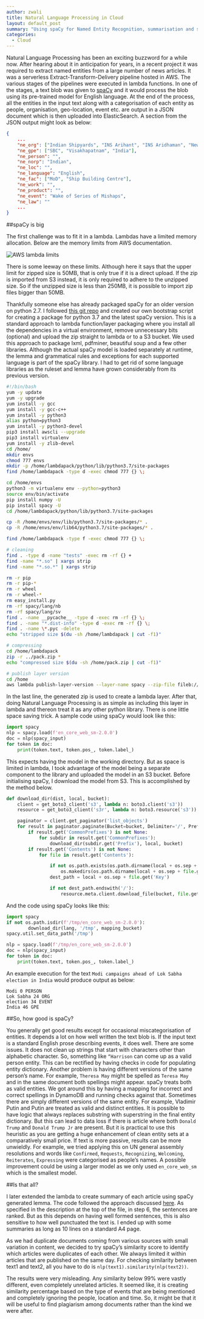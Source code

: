 ```yaml
---
author: zwali
title: Natural Language Processing in Cloud 
layout: default_post
summary: "Using spaCy for Named Entity Recognition, summarisation and similarity analysis in an AWS pipeline. Lessons learned in a client project."
categories:
  - Cloud
---
```


Natural Language Processing has been an exciting buzzword for a while now. After hearing about it in anticipation for years, in a recent project it was required to extract named entities from a large number of news articles. It was a serverless Extract-Transform-Delivery pipeline hosted in AWS. The various stages of the pipelines were executed in lambda functions. In one of the stages, a text blob was given to [spaCy](https://spacy.io/) and it would process the blob using its pre-trained model for English language. At the end of the process, all the entities in the input text along with a categorisation of each entity as people, organisation, geo-location, event etc. are output in a JSON document which is then uploaded into ElasticSearch. A section from the JSON output might look as below:

~~~ json
{
	...
	"ne_org": ["Indian Shipyards", "INS Arihant", "INS Aridhaman", "New Delhi Vayu Aerospace Review"], 
	"ne_gpe": ["SBC", "Visakhapatnam", "India"], 
	"ne_person": "", 
	"ne_norp": "Indian", 
	"ne_loc": "", 
	"ne_language": "English", 
	"ne_fac": ["MoD", "Ship Building Centre"], 
	"ne_work": "", 
	"ne_product": "", 
	"ne_event": "Wake of Series of Mishaps", 
	"ne_law": ""
	...
}
~~~

##spaCy is big 

The first challenge was to fit it in a lambda. Lambdas have a limited memory allocation. Below are the memory limits from AWS documentation.

<p><img src='{{ site.baseurl }}/zwali/assets/spacy-ner/lambda_limits.PNG' title="AWS lambda limits" alt="AWS lambda limits" /></p>

There is some leeway on these limits. Although here it says that the upper limit for zipped size is 50MB, that is only true if it is a direct upload. If the zip is imported from S3 instead, it is only required to adhere to the unzipped size. So if the unzipped size is less than 250MB, it is possible to import zip files bigger than 50MB.

Thankfully someone else has already packaged spaCy for an older version on python 2.7. I followed [this git repo](https://github.com/ryfeus/lambda-packs/tree/master/Spacy) and created our own bootstrap script for creating a package for python 3.7 and the latest spaCy version. This is a standard approach to lambda function/layer packaging where you install all the dependencies in a virtual environment, remove unnecessary bits (optional) and upload the zip straight to lambda or to a S3 bucket. We used this approach to package lxml, pdfminer, beautiful soup and a few other libraries. Although the actual spaCy model is loaded separately at runtime, the lemma and grammatical rules and exceptions for each supported language is part of the spaCy library. I had to get rid of some language libraries as the ruleset and lemma have grown considerably from its previous version.

~~~ sh
#!/bin/bash
yum -y update
yum -y upgrade
yum install -y gcc 
yum install -y gcc-c++
yum install -y python3
alias python=python3
yum install -y python3-devel
pip3 install awscli --upgrade
pip3 install virtualenv
yum install -y zlib-devel
cd /home/
mkdir envs
chmod 777 envs
mkdir -p /home/lambdapack/python/lib/python3.7/site-packages
find /home/lambdapack -type d -exec chmod 777 {} \;

cd /home/envs
python3 -m virtualenv env --python=python3
source env/bin/activate
pip install numpy -U
pip install spacy -U
cd /home/lambdapack/python/lib/python3.7/site-packages

cp -R /home/envs/env/lib/python3.7/site-packages/* .
cp -R /home/envs/env/lib64/python3.7/site-packages/* .

find /home/lambdapack -type f -exec chmod 777 {} \;

# cleaning
find . -type d -name "tests" -exec rm -rf {} +
find -name "*.so" | xargs strip
find -name "*.so.*" | xargs strip

rm -r pip
rm -r pip-*
rm -r wheel
rm -r wheel-*
rm easy_install.py
rm -rf spacy/lang/nb
rm -rf spacy/lang/sv
find . -name __pycache__ -type d -exec rm -rf {} \;
find . -name "*.dist-info" -type d -exec rm -rf {} \;
find . -name \*.pyc -delete
echo "stripped size $(du -sh /home/lambdapack | cut -f1)"

# compressing
cd /home/lambdapack
zip -r ../pack.zip *
echo "compressed size $(du -sh /home/pack.zip | cut -f1)" 

# publish layer version
cd /home
aws lambda publish-layer-version --layer-name spacy --zip-file fileb://layerpack.zip --compatible-runtimes python3.7 --region eu-west-2

~~~

In the last line, the generated zip is used to create a lambda layer. After that, doing Natural Language Processing is as simple as including this layer in lambda and thereon treat it as any other python library. There is one little space saving trick. A sample code using spaCy would look like this:

~~~ python
import spacy
nlp = spacy.load(f'en_core_web_sm-2.0.0')
doc = nlp(spacy_input)
for token in doc:
    print(token.text, token.pos_, token.label_)
~~~

This expects having the model in the working directory. But as space is limited in lambda, I took advantage of the model being a separate component to the library and uploaded the model in an S3 bucket. Before initialising spaCy, I download the model from S3. This is accomplished by the method below.

~~~ python
def download_dir(dist, local, bucket):
    client = get_boto3_client('s3', lambda n: boto3.client('s3'))
    resource = get_boto3_client('s3r', lambda n: boto3.resource('s3'))

    paginator = client.get_paginator('list_objects')
    for result in paginator.paginate(Bucket=bucket, Delimiter='/', Prefix=dist):
        if result.get('CommonPrefixes') is not None:
            for subdir in result.get('CommonPrefixes'):
                download_dir(subdir.get('Prefix'), local, bucket)
        if result.get('Contents') is not None:
            for file in result.get('Contents'):

                if not os.path.exists(os.path.dirname(local + os.sep + file.get('Key'))):
                    os.makedirs(os.path.dirname(local + os.sep + file.get('Key')))
                dest_path = local + os.sep + file.get('Key')

                if not dest_path.endswith('/'):
                    resource.meta.client.download_file(bucket, file.get('Key'), dest_path)
~~~

And the code using spaCy looks like this:

~~~ python
import spacy
if not os.path.isdir(f'/tmp/en_core_web_sm-2.0.0'):
        download_dir(lang, '/tmp', mapping_bucket)
spacy.util.set_data_path('/tmp')

nlp = spacy.load(f'/tmp/en_core_web_sm-2.0.0')
doc = nlp(spacy_input)
for token in doc:
    print(token.text, token.pos_, token.label_)
~~~

An example execution for the text `Modi campaigns ahead of Lok Sabha election in India` would produce output as below: 

~~~
Modi 0 PERSON
Lok Sabha 24 ORG
election 34 EVENT
India 46 GPE
~~~

##So, how good is spaCy? 

You generally get good results except for occasional miscategorisation of entities. It depends a lot on how well written the text blob is. If the input text is a standard English prose describing events, it does well. There are some issues. It does not clean up strings that start with characters other than alphabetic character. So, something like `“Harrison` can come up as a valid person entity. This can be rectified by having checks in code for populating entity dictionary. Another problem is having different versions of the same person’s name. For example, `Theresa May` might be spelled as `Teresa May` and in the same document both spellings might appear. spaCy treats both as valid entities. We got around this by having a mapping for incorrect and correct spellings in DynamoDB and running checks against that. Sometimes there are simply different versions of the same entity. For example, Vladimir Putin and Putin are treated as valid and distinct entities. It is possible to have logic that always replaces substring with superstring in the final entity dictionary. But this can lead to data loss if there is article where both `Donald Trump` and `Donald Trump Jr` are present. But it is practical to use this heuristic as you are getting a huge enhancement of clean entity sets at a comparatively small price. If text is more passive, results can be more unwieldly. For example, we tried applying this on UN general assembly resolutions and words like `Confirmed`, `Requests`, `Recognizing`, `Welcoming`, `Reiterates`, `Expressing` were categorised as people’s names. A possible improvement could be using a larger model as we only used `en_core_web_sm` which is the smallest model.

##Is that all? 

I later extended the lambda to create summary of each article using spaCy generated lemma. The code followed the approach discussed [here](https://github.com/KevinPike/spacy-summary/blob/master/main.py). As specified in the description at the top of the file, in step 6, the sentences are ranked. But as this depends on having well formed sentences, this is also sensitive to how well punctuated the text is. I ended up with some summaries as long as 10 lines on a standard A4 page.

As we had duplicate documents coming from various sources with small variation in content, we decided to try spaCy’s similarity score to identify which articles were duplicates of each other. We always limited it within articles that are published on the same day. For checking similarity between text1 and text2, all you have to do is `nlp(text1).similarity(nlp(text2))`.

The results were very misleading. Any similarity below 99% were vastly different, even completely unrelated articles. It seemed like, it is creating similarity percentage based on the type of events that are being mentioned and completely ignoring the people, location and time. So, it might be that it will be useful to find plagiarism among documents rather than the kind we were after.
